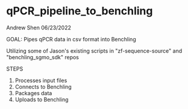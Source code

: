 # qPCR_pipeline_to_benchling
Andrew Shen
06/23/2022

GOAL: Pipes qPCR data in csv format into Benchling

Utilizing some of Jason's existing scripts in "zf-sequence-source" and "benchling_sgmo_sdk" repos

STEPS
1. Processes input files
2. Connects to Benchling
3. Packages data
4. Uploads to Benchling
